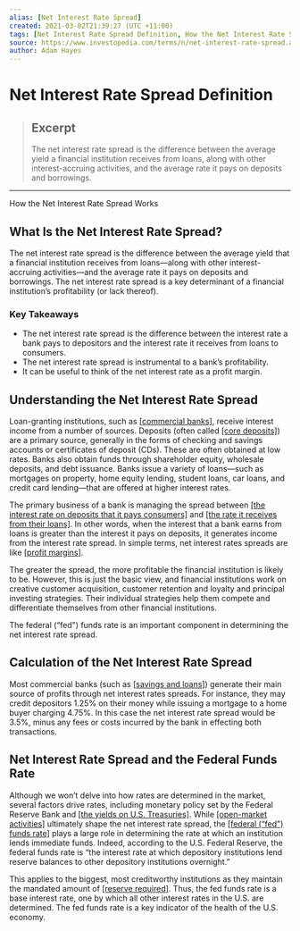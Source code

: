 ```yaml
---
alias: [Net Interest Rate Spread]
created: 2021-03-02T21:39:27 (UTC +11:00)
tags: [Net Interest Rate Spread Definition, How the Net Interest Rate Spread Works]
source: https://www.investopedia.com/terms/n/net-interest-rate-spread.asp
author: Adam Hayes
---
```


# Net Interest Rate Spread Definition

> ## Excerpt
> The net interest rate spread is the difference between the average yield a financial institution receives from loans, along with other interest-accruing activities, and the average rate it pays on deposits and borrowings.

---

How the Net Interest Rate Spread Works
## What Is the Net Interest Rate Spread?

The net interest rate spread is the difference between the average yield that a financial institution receives from loans—along with other interest-accruing activities—and the average rate it pays on deposits and borrowings. The net interest rate spread is a key determinant of a financial institution’s profitability (or lack thereof).

### Key Takeaways

-   The net interest rate spread is the difference between the interest rate a bank pays to depositors and the interest rate it receives from loans to consumers.
-   The net interest rate spread is instrumental to a bank’s profitability.
-   It can be useful to think of the net interest rate as a profit margin.

## Understanding the Net Interest Rate Spread

Loan-granting institutions, such as [[commercial banks]](https://www.investopedia.com/terms/c/commercialbank.asp), receive interest income from a number of sources. Deposits (often called [[core deposits]](https://www.investopedia.com/terms/c/core-deposits.asp)) are a primary source, generally in the forms of checking and savings accounts or certificates of deposit (CDs). These are often obtained at low rates. Banks also obtain funds through shareholder equity, wholesale deposits, and debt issuance. Banks issue a variety of loans—such as mortgages on property, home equity lending, student loans, car loans, and credit card lending—that are offered at higher interest rates.

The primary business of a bank is managing the spread between [[the interest rate on deposits that it pays consumers]](https://www.investopedia.com/ask/answers/043015/what-economic-factors-affect-savings-account-rates.asp) and [[the rate it receives from their loans]](https://www.investopedia.com/ask/answers/who-determines-interest-rates/). In other words, when the interest that a bank earns from loans is greater than the interest it pays on deposits, it generates income from the interest rate spread. In simple terms, net interest rates spreads are like [[profit margins]](https://www.investopedia.com/terms/p/profitmargin.asp).

The greater the spread, the more profitable the financial institution is likely to be. However, this is just the basic view, and financial institutions work on creative customer acquisition, customer retention and loyalty and principal investing strategies. Their individual strategies help them compete and differentiate themselves from other financial institutions.

The federal (“fed") funds rate is an important component in determining the net interest rate spread.

## Calculation of the Net Interest Rate Spread

Most commercial banks (such as [[savings and loans]](https://www.investopedia.com/terms/f/federal-savings-and-loan.asp)) generate their main source of profits through net interest rates spreads. For instance, they may credit depositors 1.25% on their money while issuing a mortgage to a home buyer charging 4.75%. In this case the net interest rate spread would be 3.5%, minus any fees or costs incurred by the bank in effecting both transactions.

## Net Interest Rate Spread and the Federal Funds Rate

Although we won’t delve into how rates are determined in the market, several factors drive rates, including monetary policy set by the Federal Reserve Bank and [[the yields on U.S. Treasuries]](https://www.investopedia.com/ask/answers/062315/which-economic-factors-impact-treasury-yields.asp). While [[open-market activities]](https://www.investopedia.com/terms/o/open-market.asp) ultimately shape the net interest rate spread, the [[federal (“fed") funds rate]](https://www.investopedia.com/terms/f/federalfundsrate.asp) plays a large role in determining the rate at which an institution lends immediate funds. Indeed, according to the U.S. Federal Reserve, the federal funds rate is “the interest rate at which depository institutions lend reserve balances to other depository institutions overnight.”

This applies to the biggest, most creditworthy institutions as they maintain the mandated amount of [[reserve required]](https://www.investopedia.com/terms/r/requiredreserves.asp). Thus, the fed funds rate is a base interest rate, one by which all other interest rates in the U.S. are determined. The fed funds rate is a key indicator of the health of the U.S. economy.
